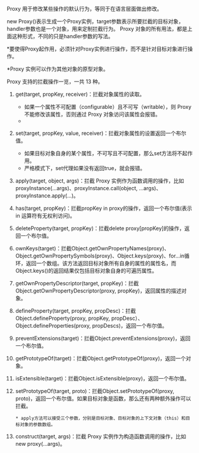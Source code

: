 Proxy 用于修改某些操作的默认行为，等同于在语言层面做出修改。

new Proxy()表示生成一个Proxy实例，target参数表示所要拦截的目标对象，handler参数也是一个对象，用来定制拦截行为。
Proxy 对象的所有用法，都是上面这种形式，不同的只是handler参数的写法。

*要使得Proxy起作用，必须针对Proxy实例进行操作，而不是针对目标对象进行操作。

*Proxy 实例可以作为其他对象的原型对象。

Proxy 支持的拦截操作一览，一共 13 种。

1. get(target, propKey, receiver)：拦截对象属性的读取。
	* 如果一个属性不可配置（configurable）且不可写（writable），则 Proxy 不能修改该属性，否则通过 Proxy 对象访问该属性会报错。
	* 
2. set(target, propKey, value, receiver)：拦截对象属性的设置返回一个布尔值。
	* 如果目标对象自身的某个属性，不可写且不可配置，那么set方法将不起作用。
	* 严格模式下，set代理如果没有返回true，就会报错。

12. apply(target, object, args)：拦截 Proxy 实例作为函数调用的操作，比如 proxyInstance(...args)、proxyInstance.call(object, ...args)、proxyInstance.apply(...)。

3. has(target, propKey)：拦截propKey in proxy的操作，返回一个布尔值(表示 in 运算符有无权利访问)。

4. deleteProperty(target, propKey)：拦截delete proxy[propKey]的操作，返回一个布尔值。

5. ownKeys(target)：拦截Object.getOwnPropertyNames(proxy)、Object.getOwnPropertySymbols(proxy)、Object.keys(proxy)、for...in循环，返回一个数组。该方法返回目标对象所有自身的属性的属性名，而Object.keys()的返回结果仅包括目标对象自身的可遍历属性。
6. getOwnPropertyDescriptor(target, propKey)：拦截Object.getOwnPropertyDescriptor(proxy, propKey)，返回属性的描述对象。
7. defineProperty(target, propKey, propDesc)：拦截Object.defineProperty(proxy, propKey, propDesc）、Object.defineProperties(proxy, propDescs)，返回一个布尔值。
8. preventExtensions(target)：拦截Object.preventExtensions(proxy)，返回一个布尔值。
9. getPrototypeOf(target)：拦截Object.getPrototypeOf(proxy)，返回一个对象。
10. isExtensible(target)：拦截Object.isExtensible(proxy)，返回一个布尔值。
11. setPrototypeOf(target, proto)：拦截Object.setPrototypeOf(proxy, proto)，返回一个布尔值。如果目标对象是函数，那么还有两种额外操作可以拦截。

		* apply方法可以接受三个参数，分别是目标对象、目标对象的上下文对象（this）和目标对象的参数数组。

13. construct(target, args)：拦截 Proxy 实例作为构造函数调用的操作，比如new proxy(...args)。
